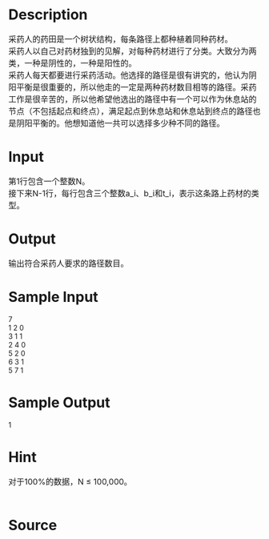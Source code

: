 
# Description

<div class="content"><p><span style="font-size: medium">采药人的药田是一个树状结构，每条路径上都种植着同种药材。<br/>
采药人以自己对药材独到的见解，对每种药材进行了分类。大致分为两类，一种是阴性的，一种是阳性的。<br/>
采药人每天都要进行采药活动。他选择的路径是很有讲究的，他认为阴阳平衡是很重要的，所以他走的一定是两种药材数目相等的路径。采药工作是很辛苦的，所以他希望他选出的路径中有一个可以作为休息站的节点（不包括起点和终点），满足起点到休息站和休息站到终点的路径也是阴阳平衡的。他想知道他一共可以选择多少种不同的路径。</span></p></div>

# Input

<div class="content"><p><span style="font-size: medium">第1行包含一个整数N。<br/>
接下来N-1行，每行包含三个整数a_i、b_i和t_i，表示这条路上药材的类型。</span></p></div>

# Output

<div class="content"><p><span style="font-size: medium">输出符合采药人要求的路径数目。</span></p></div>

# Sample Input

<div class="content"><span class="sampledata">7<br/>
1 2 0<br/>
3 1 1<br/>
2 4 0<br/>
5 2 0<br/>
6 3 1<br/>
5 7 1<br/>
</span></div>

# Sample Output

<div class="content"><span class="sampledata">1</span></div>

# Hint

<div class="content"><p></p><p><span style="font-size: medium">对于100%的数据，N ≤ 100,000。<br/><br/>
</span></p><p></p></div>

# Source

<div class="content"><p><a href="problemset.php?search="></a></p></div>

